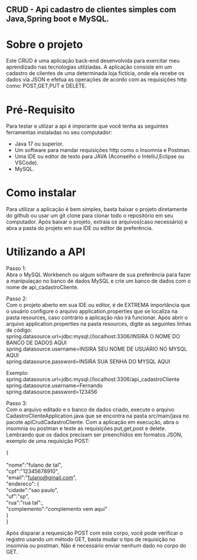 ## CRUD - Api cadastro de clientes simples com Java,Spring boot e MySQL.

# Sobre o projeto
Este CRUD é uma aplicação back-end desenvolvida para exercitar meu aprendizado nas tecnologias utilziadas. A aplicação consiste em um
cadastro de clientes de uma determinada loja fictícia, onde ela recebe os dados via JSON e efetua as operações de acordo com as requisições
http como: POST,GET,PUT e DELETE.

# Pré-Requisito
Para testar e utlizar a api é imporante que você tenha as seguintes ferramentas instaladas no seu computador:
* Java 17 ou superior.
* Um software para mandar requisições http como o Insomnia e Postman.
* Uma IDE ou editor de texto para JAVA (Aconselho o IntelliJ,Eclipse ou VSCode).
* MySQL.

# Como instalar
Para utilizar a aplicação é bem simples, basta baixar o projeto diretamente do github ou usar um git clone para clonar todo o repositório em seu computador. Após baixar o projeto,
extraia os arquivos(caso necessário) e abra a pasta do projeto em sua IDE ou editor de preferência.

# Utilizando a API

Passo 1: </br>
Abra o MySQL Workbench ou algum software de sua preferência para fazer a manipulaçao no banco de dados MySQL e crie um banco de dados com o nome de api_cadastroCliente. </br>

Passo 2:</br>
Com o projeto aberto em sua IDE ou editor, é de EXTREMA importância que o usuário configure o arquivo application.properties que se localiza na pasta resources, caso contrário a aplicação
não irá funcionar.
Após abrir o arquivo application.properties na pasta resources, digite as seguintes linhas de código: </br>
spring.datasource.url=jdbc:mysql://localhost:3306/INSIRA O NOME DO BANCO DE DADOS AQUI </br>
spring.datasource.username=INSIRA SEU NOME DE USUÁRIO NO MYSQL AQUI </br>
spring.datasource.password=INSIRA SUA SENHA DO MYSQL AQUI </br>

Exemplo: </br>
spring.datasource.url=jdbc:mysql://localhost:3306/api_cadastroCliente  </br>
spring.datasource.username=Fernando  </br>
spring.datasource.password=123456  </br>

Passo 3: </br>
Com o arquivo editado e o banco de dados criado, execute o arquivo CadastroClienteApplication.java que se encontra na pasta src/main/java no pacote apiCrudCadastroCliente. Com a aplicação em execução, abra o insomnia ou postman e teste as requisições put,get,post e delete. Lembrando que os dados precisam ser preenchidos em formatos JSON, exemplo de uma requisição POST: </br>

{ </br>  
  "nome":"fulano de tal",  </br>
  "cpf":"12345678910",</br>
  "email":"fulano@gmail.com",</br>
  "endereco": {</br>
     "cidade":"sao paulo",</br>
     "uf":"sp",</br>
     "rua":"rua tal":,</br>
     "complemento":"complemento vem aqui"</br>
  }</br>
}</br>

Após disparar a requesição POST com este corpo, você pode verificar o registro usando um método GET, basta mudar o tipo de requisição no insomnia ou postman. Não é necessário enviar nenhum dado no corpo do GET.
